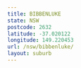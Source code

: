 ```yaml
---
title: BIBBENLUKE
state: NSW
postcode: 2632
latitude: -37.020122
longitude: 149.220453
url: /nsw/bibbenluke/
layout: suburb
---
```

